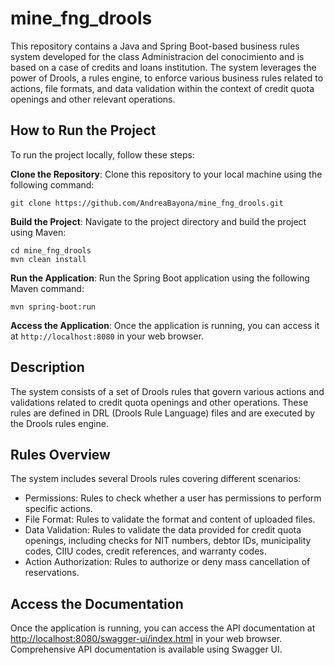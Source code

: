 # mine_fng_drools

This repository contains a Java and Spring Boot-based business rules system developed for the class Administracion del conocimiento and is based on a case of credits and loans institution. The system leverages the power of Drools, a rules engine, to enforce various business rules related to actions, file formats, and data validation within the context of credit quota openings and other relevant operations.

## How to Run the Project
To run the project locally, follow these steps:

**Clone the Repository**: Clone this repository to your local machine using the following command:

```
git clone https://github.com/AndreaBayona/mine_fng_drools.git
```

**Build the Project**: Navigate to the project directory and build the project using Maven:
```
cd mine_fng_drools
mvn clean install
```

**Run the Application**: Run the Spring Boot application using the following Maven command:
```
mvn spring-boot:run
```

**Access the Application**: Once the application is running, you can access it at `http://localhost:8080` in your web browser.

## Description
The system consists of a set of Drools rules that govern various actions and validations related to credit quota openings and other operations. These rules are defined in DRL (Drools Rule Language) files and are executed by the Drools rules engine.

## Rules Overview
The system includes several Drools rules covering different scenarios:

- Permissions: Rules to check whether a user has permissions to perform specific actions.
- File Format: Rules to validate the format and content of uploaded files.
- Data Validation: Rules to validate the data provided for credit quota openings, including checks for NIT numbers, debtor IDs, municipality codes, CIIU codes, credit references, and warranty codes.
- Action Authorization: Rules to authorize or deny mass cancellation of reservations.

## Access the Documentation
Once the application is running, you can access the API documentation at [http://localhost:8080/swagger-ui/index.html](http://localhost:8080/swagger-ui/index.html) in your web browser. Comprehensive API documentation is available using Swagger UI.



